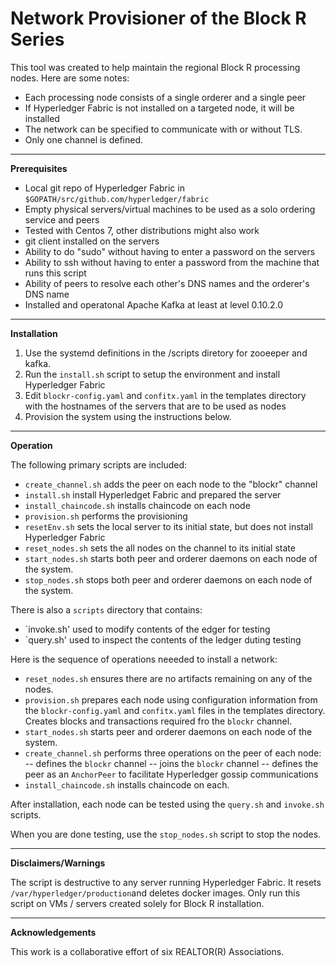 # Network Provisioner of the Block R Series

This tool was created to help maintain the regional Block R processing nodes.  Here are some notes:

- Each processing node consists of a single orderer and a single peer
- If Hyperledger Fabric is not installed on a targeted node, it will be installed
- The network can be specified to communicate with or without TLS.   
- Only one channel is defined. 

---

**Prerequisites**

- Local git repo of Hyperledger Fabric in `$GOPATH/src/github.com/hyperledger/fabric`
- Empty physical servers/virtual machines to be used as a solo ordering service and peers
- Tested with Centos 7, other distributions might also work
- git client installed on the servers
- Ability to do "sudo" without having to enter a password on the servers
- Ability to ssh without having to enter a password from the machine that runs this script
- Ability of peers to resolve each other's DNS names and the orderer's DNS name
- Installed and operatonal Apache Kafka at least at level 0.10.2.0 

---

**Installation**

1. Use the systemd definitions in the /scripts diretory for zooeeper and kafka.
2. Run the `install.sh` script to setup the environment and install Hyperledger Fabric
3. Edit `blockr-config.yaml` and `confitx.yaml` in the templates directory with the hostnames of the servers that are to be used as nodes 
4. Provision the system using the instructions below. 

---

**Operation**

The following primary scripts are included:

- `create_channel.sh` adds the peer on each node to the "blockr" channel  
- `install.sh` install Hyperledget Fabric and prepared the server 
- `install_chaincode.sh` installs chaincode on each node 
- `provision.sh` performs the provisioning 
- `resetEnv.sh` sets the local server to its initial state, but does not install Hyperledger Fabric 
- `reset_nodes.sh` sets the all nodes on the channel to its initial state 
- `start_nodes.sh` starts both peer and orderer daemons on each node of the system. 
- `stop_nodes.sh` stops both peer and orderer daemons on each node of the system. 

There is also a `scripts` directory that contains:

- `invoke.sh' used to modify contents of the edger for testing
- `query.sh' used to inspect the contents of the ledger duting testing

Here is the sequence of operations neeeded to install a network: 

- `reset_nodes.sh` ensures there are no artifacts remaining on any of the nodes.
- `provision.sh` prepares each node using configuration information from the `blockr-config.yaml` and `confitx.yaml` files in the templates directory.  Creates blocks and transactions required fro the `blockr` channel.    
- `start_nodes.sh` starts peer and orderer daemons on each node of the system. 
- `create_channel.sh` performs three operations on the peer of each node:
-- defines the `blockr` channel 
-- joins the `blockr` channel 
-- defines the peer as an `AnchorPeer` to facilitate Hyperledger gossip communications 
- `install_chaincode.sh` installs chaincode on each.

After installation, each node can be tested using the `query.sh` and `invoke.sh` scripts.

When you are done testing, use the `stop_nodes.sh` script to stop the nodes.  

---

**Disclaimers/Warnings**

The script is destructive to any server running Hyperledger Fabric.  It resets `/var/hyperledger/production`and deletes docker images.  Only run this script on VMs / servers created solely for Block R installation.

---

**Acknowledgements**

This work is a collaborative effort of six REALTOR(R) Associations.

